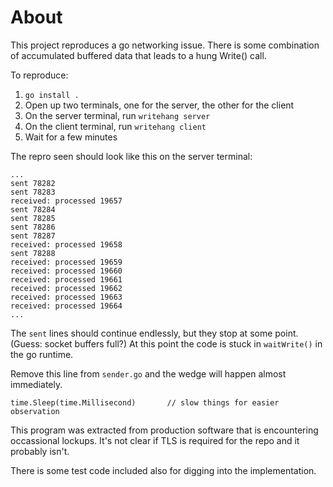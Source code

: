 # About

This project reproduces a go networking issue. There is some combination of accumulated buffered data that
leads to a hung Write() call.

To reproduce:

1. `go install .`
2. Open up two terminals, one for the server, the other for the client
3. On the server terminal, run `writehang server`
4. On the client terminal, run `writehang client`
5. Wait for a few minutes

The repro seen should look like this on the server terminal:

```
...
sent 78282
sent 78283
received: processed 19657
sent 78284
sent 78285
sent 78286
sent 78287
received: processed 19658
sent 78288
received: processed 19659
received: processed 19660
received: processed 19661
received: processed 19662
received: processed 19663
received: processed 19664
...
```

The `sent` lines should continue endlessly, but they stop at some point. (Guess: socket buffers full?)
At this point the code is stuck in `waitWrite()` in the go runtime.

Remove this line from `sender.go` and the wedge will happen almost immediately.

`time.Sleep(time.Millisecond)		// slow things for easier observation`

This program was extracted from production software that is encountering occassional lockups. It's not
clear if TLS is required for the repo and it probably isn't.

There is some test code included also for digging into the implementation.